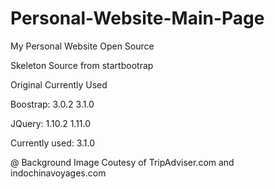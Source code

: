 Personal-Website-Main-Page
===========================

My Personal Website Open Source

Skeleton Source from startbootrap

Original Currently Used

Boostrap: 3.0.2 3.1.0

JQuery: 1.10.2 1.11.0

Currently used: 3.1.0

@ Background Image Coutesy of TripAdviser.com and indochinavoyages.com
